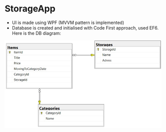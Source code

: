 # StorageApp
- UI is made using WPF (MVVM pattern is implemented)
- Database is created and initialised with Code First approach, used EF6.
Here is the DB diagram:
<img src="Resources/DbDiagram.jpg">
